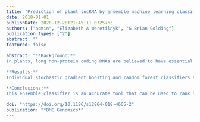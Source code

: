 ```yaml
---
title: "Prediction of plant lncRNA by ensemble machine learning classifiers"
date: 2018-01-01
publishDate: 2020-12-28T21:45:11.072576Z
authors: ["admin", "Elizabeth A Weretilnyk", "G Brian Golding"]
publication_types: ["2"]
abstract: ""
featured: false

abstract: "**Background:**
In plants, long non-protein coding RNAs are believed to have essential roles in development and stress responses. However, relative to advances on discerning biological roles for long non-protein coding RNAs in animal systems, this RNA class in plants is largely understudied. With comparatively few validated plant long non-coding RNAs, research on this potentially critical class of RNA is hindered by a lack of appropriate prediction tools and databases. Supervised learning models trained on data sets of mostly non-validated, non-coding transcripts have been previously used to identify this enigmatic RNA class with applications largely focused on animal systems. Our approach uses a training set comprised only of empirically validated long non-protein coding RNAs from plant, animal, and viral sources to predict and rank candidate long non-protein coding gene products for future functional validation.

**Results:**
Individual stochastic gradient boosting and random forest classifiers trained on only empirically validated long non-protein coding RNAs were constructed. In order to use the strengths of multiple classifiers, we combined multiple models into a single stacking meta-learner. This ensemble approach benefits from the diversity of several learners to effectively identify putative plant long non-coding RNAs from transcript sequence features. When the predicted genes identified by the ensemble classifier were compared to those listed in GreeNC, an established plant long non-coding RNA database, overlap for predicted genes from *Arabidopsis thaliana*, *Oryza sativa* and *Eutrema salsugineum* ranged from 51 to 83% with the highest agreement in *Eutrema salsugineum*. Most of the highest ranking predictions from *Arabidopsis thaliana* were annotated as potential natural antisense genes, pseudogenes, transposable elements, or simply computationally predicted hypothetical protein. Due to the nature of this tool, the model can be updated as new long non-protein coding transcripts are identified and functionally verified.

**Conclusions:**
This ensemble classifier is an accurate tool that can be used to rank long non-protein coding RNA predictions for use in conjunction with gene expression studies. Selection of plant transcripts with a high potential for regulatory roles as long non-protein coding RNAs will advance research in the elucidation of long non-protein coding RNA function."

doi: "https://doi.org/10.1186/s12864-018-4665-2"
publication: "*BMC Genomics*"
---
```



